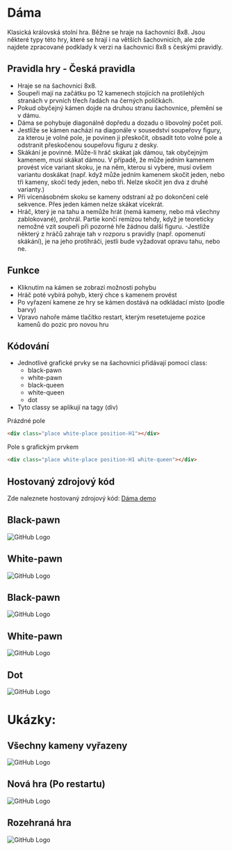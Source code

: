 # Dáma #
Klasická královská stolní hra. Běžne se hraje na šachovníci 8x8. Jsou některé typy této hry, které se hrají i na větších šachovnicích, ale zde najdete zpracované podklady k verzi na šachovnici 8x8 s českými pravidly.
## Pravidla hry - Česká pravidla ##
- Hraje se na šachovnici 8x8.
- Soupeři mají na začátku po 12 kamenech stojících na protilehlých stranách v prvních třech řadách na černých políčkách.
- Pokud obyčejný kámen dojde na druhou stranu šachovnice, přemění se v dámu.
- Dáma se pohybuje diagonálně dopředu a dozadu o libovolný počet polí.
- Jestliže se kámen nachází na diagonále v sousedství soupeřovy figury, za kterou je volné pole, je povinen ji přeskočit, obsadit toto volné pole a odstranit přeskočenou soupeřovu figuru z desky.
- Skákání je povinné. Může-li hráč skákat jak dámou, tak obyčejným kamenem, musí skákat dámou. V případě, že může jedním kamenem provést více variant skoku, je na něm, kterou si vybere, musí ovšem variantu doskákat (např. když může jedním kamenem skočit jeden, nebo tři kameny, skočí tedy jeden, nebo tři. Nelze skočit jen dva z druhé varianty.)
- Při vícenásobném skoku se kameny odstraní až po dokončení celé sekvence. Přes jeden kámen nelze skákat vícekrát.
- Hráč, který je na tahu a nemůže hrát (nemá kameny, nebo má všechny zablokované), prohrál. Partie končí remízou tehdy, když je teoreticky nemožné vzít soupeři při pozorné hře žádnou další figuru.
-Jestliže některý z hráčů zahraje tah v rozporu s pravidly (např. opomenutí skákání), je na jeho protihráči, jestli bude vyžadovat opravu tahu, nebo ne.

## Funkce ##
- Kliknutím na kámen se zobrazí možnosti pohybu
- Hráč poté vybírá pohyb, který chce s kamenem provést
- Po vyřazení kamene ze hry se kámen dostává na odkládací místo (podle barvy)
- Vpravo nahoře máme tlačítko restart, kterým resetetujeme pozice kamenů do pozic pro novou hru

## Kódování ##
- Jednotlivé grafické prvky se na šachovnici přidávají pomocí class:
    * black-pawn
    * white-pawn
    * black-queen
    * white-queen
    * dot
- Tyto classy se aplikují na tagy (div)

Prázdné pole

```html
<div class="place white-place position-H1"></div>
```
Pole s grafickým prvkem
```html
<div class="place white-place position-H1 white-queen"></div>
```
## Hostovaný zdrojový kód ##
Zde naleznete hostovaný zdrojový kód: [Dáma demo]()
## Black-pawn ##
![GitHub Logo](/assets/black-pawn-50px.png)
## White-pawn ##
![GitHub Logo](/assets/white-pawn-50px.png)
## Black-pawn ##
![GitHub Logo](/assets/black-queen-50px.png)
## White-pawn ##
![GitHub Logo](/assets/white-queen-50px.png)
## Dot ##
![GitHub Logo](/assets/dot-50px.png)

# Ukázky: #
## Všechny kameny vyřazeny ##
![GitHub Logo](Github-examples/clear.JPG)
## Nová hra (Po restartu) ##
![GitHub Logo](Github-examples/start-game.JPG)
## Rozehraná hra ##
![GitHub Logo](Github-examples/in-game.JPG)




